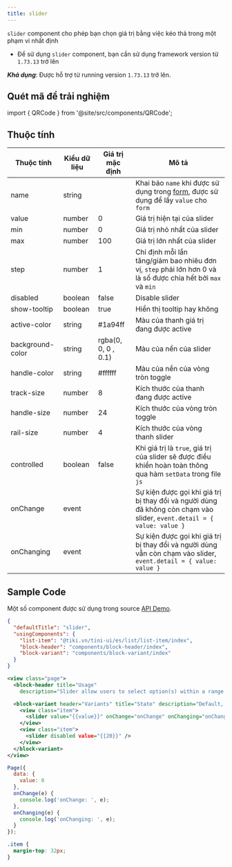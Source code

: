 ```yaml
---
title: slider
---
```


`slider` component cho phép bạn chọn giá trị bằng việc kéo thả trong một phạm vi nhất định

- Để sử dụng `slider` component, bạn cần sử dụng framework version từ `1.73.13` trở lên

***Khả dụng***: Được hỗ trợ từ running version `1.73.13` trở lên.

## Quét mã để trải nghiệm

import { QRCode } from '@site/src/components/QRCode';

<QRCode page="pages/component/basic/slider/index" />

## Thuộc tính

| Thuộc tính       | Kiểu dữ liệu | Giá trị mặc định    | Mô tả                                                                                                                  |
| ---------------- | ------------ | ------------------- | ---------------------------------------------------------------------------------------------------------------------- |
| name             | string       |                     | Khai báo `name` khi được sử dụng trong [form](form), được sử dụng để lấy `value` cho `form`                            |
| value            | number       | 0                   | Giá trị hiện tại của slider                                                                                            |
| min              | number       | 0                   | Giá trị nhỏ nhất của slider                                                                                            |
| max              | number       | 100                 | Giá trị lớn nhất của slider                                                                                            |
| step             | number       | 1                   | Chỉ định mỗi lần tăng/giảm bao nhiêu đơn vị, `step` phải lớn hơn 0 và là số được chia hết bởi `max` và `min`           |
| disabled         | boolean      | false               | Disable slider                                                                                                         |
| show-tooltip     | boolean      | true                | Hiển thị tooltip hay không                                                                                             |
| active-color     | string       | #1a94ff             | Màu của thanh giá trị đang được active                                                                                 |
| background-color | string       | rgba(0, 0, 0 , 0.1) | Màu của nền của slider                                                                                                 |
| handle-color     | string       | #ffffff             | Màu của nền của vòng tròn toggle                                                                                       |
| track-size       | number       | 8                   | Kích thước của thanh đang được active                                                                                  |
| handle-size      | number       | 24                  | Kích thước của vòng tròn toggle                                                                                        |
| rail-size        | number       | 4                   | Kích thước của vòng thanh slider                                                                                       |
| controlled       | boolean      | false               | Khi giá trị là `true`, giá trị của slider sẽ được điều khiển hoàn toàn thông qua hàm `setData` trong file `js`         |
| onChange         | event        |                     | Sự kiện được gọi khi giá trị bị thay đổi và người dùng đã không còn chạm vào slider, `event.detail = { value: value }` |
| onChanging       | event        |                     | Sự kiện được gọi khi giá trị bị thay đổi và người dùng vẫn còn chạm vào slider, `event.detail = { value: value }`      |

## Sample Code

Một số component được sử dụng trong source [API Demo](https://github.com/tikivn/miniapp-getting-started/tree/main/api-demo).

```json title=index.json
{
  "defaultTitle": "slider",
  "usingComponents": {
    "list-item": "@tiki.vn/tini-ui/es/list/list-item/index",
    "block-header": "components/block-header/index",
    "block-variant": "components/block-variant/index"
  }
}
```

```xml title=index.txml
<view class="page">
  <block-header title="Usage"
    description="Slider allow users to select option(s) within a range." />

  <block-variant header="Variants" title="State" description="Default, Hover, Focus, Active and Disabled.">
    <view class="item">
      <slider value="{{value}}" onChange="onChange" onChanging="onChanging" />
    </view>
    <view class="item">
      <slider disabled value="{{20}}" />
    </view>
  </block-variant>
</view>
```

```js title=index.js
Page({
  data: {
    value: 0
  },
  onChange(e) {
    console.log('onChange: ', e);
  },
  onChanging(e) {
    console.log('onChanging: ', e);
  }
});
```

```css title=index.tcss
.item {
  margin-top: 32px;
}
```


